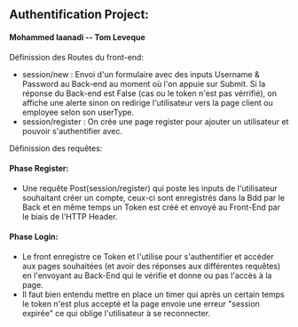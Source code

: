 ## Authentification Project:
#### Mohammed laanadi -- Tom Leveque
Définission des Routes du front-end:
- session/new : Envoi d'un formulaire avec des inputs Username & Password au Back-end au moment où l'on appuie sur Submit. Si la réponse du Back-end est False (cas ou le token n'est pas vérrifié), on affiche une alerte sinon on redirige l'utilisateur vers la page client ou employee selon son userType.
- session/register : On crée une page register pour ajouter un utilisateur et pouvoir s'authentifier avec.

Définission des requêtes:
#### Phase Register:
- Une requête Post(session/register) qui poste les inputs de l'utilisateur souhaitant créer un compte, ceux-ci sont enregistrés dans la Bdd par le Back et en même temps un Token est créé et envoyé au Front-End par le biais de l'HTTP Header.

#### Phase Login:
- Le front enregistre ce Token et l'utilise pour s'authentifier et accèder aux pages souhaitées (et avoir des réponses aux différentes requêtes) en l'envoyant au Back-End qui le vérifie et donne ou pas l'accès à la page. 
- Il faut bien entendu mettre en place un timer qui après un certain temps le token n'est plus accepté et la page envoie une erreur "session expirée" ce qui oblige l'utilisateur à se reconnecter.